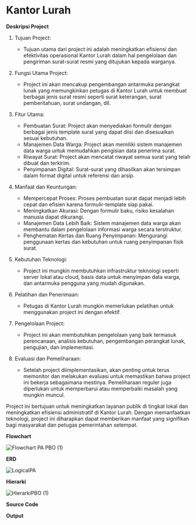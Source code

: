 # Kantor Lurah

**Deskripsi Project**

1. Tujuan Project:
   - Tujuan utama dari project ini adalah meningkatkan efisiensi dan efektivitas operasional Kantor Lurah dalam hal pengelolaan dan pengiriman surat-surat resmi yang ditujukan kepada warganya.

2. Fungsi Utama Project:
   - Project ini akan mencakup pengembangan antarmuka perangkat lunak yang memungkinkan petugas di Kantor Lurah untuk membuat berbagai jenis surat resmi seperti surat keterangan, surat pemberitahuan, surat undangan, dll.

3. Fitur Utama:
   - Pembuatan Surat: Project akan menyediakan formulir dengan berbagai jenis template surat yang dapat diisi dan disesuaikan sesuai kebutuhan.
   - Manajemen Data Warga: Project akan memiliki sistem manajemen data warga untuk memudahkan pengisian data penerima surat.
   - Riwayat Surat: Project akan mencatat riwayat semua surat yang telah dibuat dan terkirim.
   - Penyimpanan Digital: Surat-surat yang dihasilkan akan tersimpan dalam format digital untuk referensi dan arsip.

4. Manfaat dan Keuntungan:
   - Mempercepat Proses: Proses pembuatan surat dapat menjadi lebih cepat dan efisien karena formulir-template siap pakai.
   - Meningkatkan Akurasi: Dengan formulir baku, risiko kesalahan manusia dapat dikurangi.
   - Manajemen Data Lebih Baik: Sistem manajemen data warga akan membantu dalam pengelolaan informasi warga secara terstruktur.
   - Penghematan Kertas dan Ruang Penyimpanan: Mengurangi penggunaan kertas dan kebutuhan untuk ruang penyimpanan fisik surat.

5. Kebutuhan Teknologi:
   - Project ini mungkin membutuhkan infrastruktur teknologi seperti server lokal atau cloud, basis data untuk menyimpan data warga, dan antarmuka pengguna yang mudah digunakan.

6. Pelatihan dan Penerimaan:
   - Petugas di Kantor Lurah mungkin memerlukan pelatihan untuk menggunakan project ini dengan efektif.

7. Pengelolaan Project:
   - Project ini akan membutuhkan pengelolaan yang baik termasuk perencanaan, analisis kebutuhan, pengembangan perangkat lunak, pengujian, dan implementasi.

8. Evaluasi dan Pemeliharaan:
   - Setelah project diimplementasikan, akan penting untuk terus memonitor dan melakukan evaluasi untuk memastikan bahwa project ini bekerja sebagaimana mestinya. Pemeliharaan reguler juga diperlukan untuk memperbarui atau memperbaiki masalah yang mungkin muncul.

Project ini bertujuan untuk meningkatkan layanan publik di tingkat lokal dan meningkatkan efisiensi administratif di Kantor Lurah. Dengan memanfaatkan teknologi, project ini diharapkan dapat memberikan manfaat yang signifikan bagi masyarakat dan petugas pemerintahan setempat.

**Flowchart**

![Flowchart PA PBO (1)](https://github.com/SalvadoreFOSP/PA-PBO-PA-DBD/assets/126777568/b769fb5e-1c30-47c6-8dd9-c95b6c884530)


**ERD**

![LogicalPA](https://github.com/SalvadoreFOSP/PA-PBO-PA-DBD/assets/126777568/42c2f684-a614-405b-ba4c-f6b78898cedf)

**Hierarki**

![HierarkiPBO (1)](https://github.com/SalvadoreFOSP/PA-PBO-PA-DBD/assets/126777568/d547a003-8d52-488c-bb42-d4d045b1d618)

**Source Code**

**Output**
